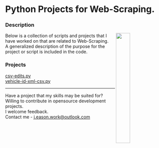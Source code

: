 # Python Projects for Web-Scraping.

### Description
<img align="right" src="https://img.freepik.com/free-vector/robotic-process-automation-illustration_23-2149226912.jpg?t=st=1648335976~exp=1648336576~hmac=cafddeada34feae3d0375eaafe494b6060cbd214025e4f2e8b8ed065af3ebce2&w=740" width=30% height=30%>
Below is a collection of scripts and projects that I have worked on that are related to Web-Scraping.<br>
A generalized description of the purpose for the project or script is included in the code.

### Projects
[csv-edits.py](https://github.com/JE-Work/File-Processing/blob/main/csv-edits.py)<br>
[vehicle-id-xml-csv.py](https://github.com/JE-Work/File-Processing/blob/main/vehicle-id-xml-csv.py)<br>

---

Have a project that my skills may be suited for? <br>
Willing to contribute in opensource development projects.<br>
I welcome feedback.<br>
Contact me - j.eason.work@outlook.com
